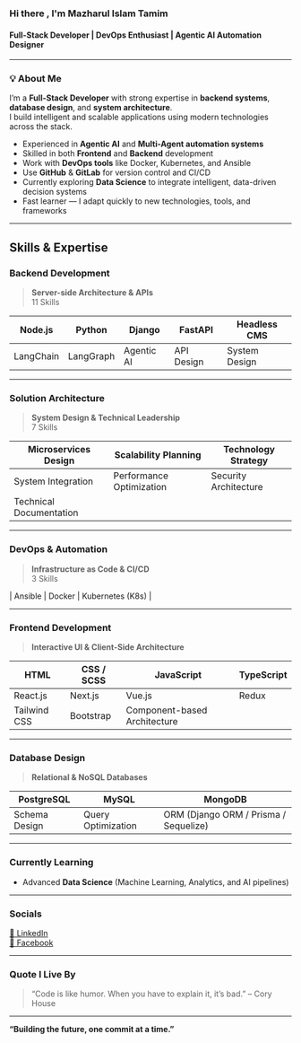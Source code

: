 ### Hi there , I'm **Mazharul Islam Tamim**
####  Full-Stack Developer | DevOps Enthusiast | Agentic AI Automation Designer

---

### 💡 About Me

I’m a **Full-Stack Developer** with strong expertise in **backend systems**, **database design**, and **system architecture**.  
I build intelligent and scalable applications using modern technologies across the stack.

-  Experienced in **Agentic AI** and **Multi-Agent automation systems**
-  Skilled in both **Frontend** and **Backend** development  
-  Work with **DevOps tools** like Docker, Kubernetes, and Ansible  
-  Use **GitHub** & **GitLab** for version control and CI/CD  
-  Currently exploring **Data Science** to integrate intelligent, data-driven decision systems  
-  Fast learner — I adapt quickly to new technologies, tools, and frameworks  

---

## Skills & Expertise  

### Backend Development
> **Server-side Architecture & APIs**  
> 11 Skills

| Node.js | Python | Django | FastAPI | Headless CMS |
|----------|---------|---------|---------|---------------|
| LangChain | LangGraph | Agentic AI | API Design | System Design |

---

### Solution Architecture
> **System Design & Technical Leadership**  
> 7 Skills

| Microservices Design | Scalability Planning | Technology Strategy |
|----------------------|----------------------|---------------------|
| System Integration | Performance Optimization | Security Architecture |
| Technical Documentation |

---

### DevOps & Automation
> **Infrastructure as Code & CI/CD**  
> 3 Skills

| Ansible | Docker | Kubernetes (K8s) |

---

### Frontend Development
> **Interactive UI & Client-Side Architecture**

| HTML | CSS / SCSS | JavaScript | TypeScript |
|------|-------------|-------------|-------------|
| React.js | Next.js | Vue.js | Redux |
| Tailwind CSS | Bootstrap | Component-based Architecture |

---

### Database Design
> **Relational & NoSQL Databases**

| PostgreSQL | MySQL | MongoDB |
|-------------|--------|----------|
| Schema Design | Query Optimization | ORM (Django ORM / Prisma / Sequelize) |

---

### Currently Learning
- Advanced **Data Science** (Machine Learning, Analytics, and AI pipelines)  

---

### Socials
[💼 LinkedIn](https://www.linkedin.com/in/mazharul-islam-5194a5204/)  
[📘 Facebook](https://www.facebook.com/mazharul.tamim.28/)

---

### Quote I Live By
> “Code is like humor. When you have to explain it, it’s bad.” – Cory House  

---

**“Building the future, one commit at a time.”**
